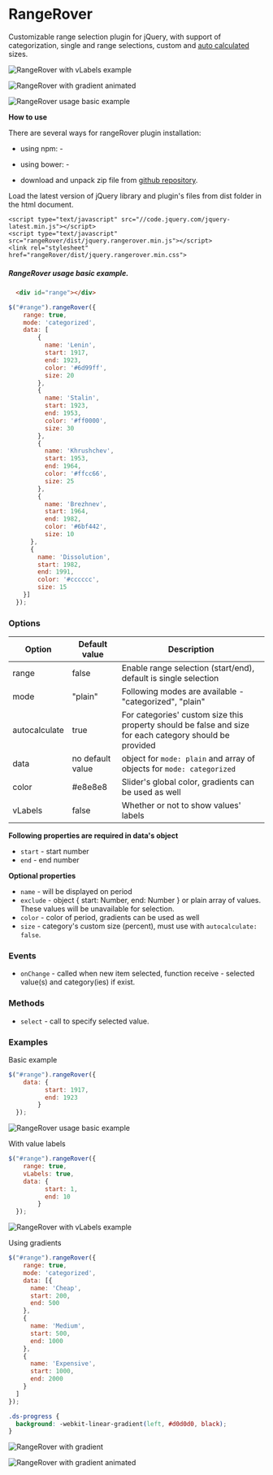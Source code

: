 # RangeRover
Customizable range selection plugin for jQuery, with support of categorization, single and range selections, custom and [auto calculated](#options) sizes.

![RangeRover with vLabels example](https://user-images.githubusercontent.com/6073745/30932197-a519a106-a37b-11e7-80e7-323dbe3f94ad.gif)

![RangeRover with gradient animated](https://user-images.githubusercontent.com/6073745/31586476-658c8e36-b186-11e7-9e21-6982651536bc.gif)

![RangeRover usage basic example](https://cloud.githubusercontent.com/assets/6073745/25776025/c440b76e-32c3-11e7-8e65-b4a6e6ad9571.gif)

**How to use**

There are several ways for rangeRover plugin installation:

+ using npm: -

+ using bower: -

+ download and unpack zip file from [github repository](https://github.com/styopdev/rangeRover).

Load the latest version of jQuery library and plugin's files from dist folder in the html document.

```
<script type="text/javascript" src="//code.jquery.com/jquery-latest.min.js"></script>
<script type="text/javascript" src="rangeRover/dist/jquery.rangerover.min.js"></script>
<link rel="stylesheet" href="rangeRover/dist/jquery.rangerover.min.css">
```

##### RangeRover usage basic example.

```html
  <div id="range"></div>
```

```javascript
$("#range").rangeRover({
    range: true,
    mode: 'categorized',
    data: [
        {
          name: 'Lenin',
          start: 1917,
          end: 1923,
          color: '#6d99ff',
          size: 20
        },
        {
          name: 'Stalin',
          start: 1923,
          end: 1953,
          color: '#ff0000',
          size: 30
        },
        {
          name: 'Khrushchev',
          start: 1953,
          end: 1964,
          color: '#ffcc66',
          size: 25
        },
        {
          name: 'Brezhnev',
          start: 1964,
          end: 1982,
          color: '#6bf442',
          size: 10
      },
      {
        name: 'Dissolution',
        start: 1982,
        end: 1991,
        color: '#cccccc',
        size: 15
    }]
  });
```

### Options
|  Option   | Default value  | Description  |
|-----------|----------------|--------------|
| range     |       false      | Enable range selection (start/end), default is single selection |
| mode      |      "plain"     | Following modes are available - "categorized", "plain" |
| autocalculate      | true | For categories' custom size this property should be false and size for each category should be provided |
| data      | no default value | object for `mode: plain` and array of objects for `mode: categorized` |
| color      | #e8e8e8 | Slider's global color, gradients can be used as well |
| vLabels | false | Whether or not to show values' labels |


**Following properties are required in data's object**
* `start` - start number
* `end` - end number

**Optional properties**
* `name` - will be displayed on period
* `exclude` - object { start: Number, end: Number } or plain array of values. These values will be unavailable for selection.
* `color` - color of period, gradients can be used as well
* `size` - category's custom size (percent), must use with `autocalculate: false`.

### Events
* `onChange` - called when new item selected, function receive - selected value(s) and category(ies) if exist.

### Methods
* `select` - call to specify selected value.

### Examples
Basic example

```javascript
$("#range").rangeRover({
    data: {
          start: 1917,
          end: 1923
        }
  });
```

![RangeRover usage basic example](https://cloud.githubusercontent.com/assets/6073745/25885202/367a3f20-3568-11e7-8927-cb95eecf9df4.gif)


With value labels

```javascript
$("#range").rangeRover({
    range: true,
    vLabels: true,
    data: {
          start: 1,
          end: 10
        }
  });
```

![RangeRover with vLabels example](https://user-images.githubusercontent.com/6073745/30932197-a519a106-a37b-11e7-80e7-323dbe3f94ad.gif)

Using gradients

```javascript
$("#range").rangeRover({
    range: true,
    mode: 'categorized',
    data: [{
      name: 'Cheap',
      start: 200,
      end: 500
    },
    {
      name: 'Medium',
      start: 500,
      end: 1000
    },
    {
      name: 'Expensive',
      start: 1000,
      end: 2000
    }
  ]
});
```

```css
.ds-progress {
  background: -webkit-linear-gradient(left, #d0d0d0, black);
}
```

![RangeRover with gradient](https://user-images.githubusercontent.com/6073745/31586474-63adaff0-b186-11e7-970d-94d671cd1cba.png)

![RangeRover with gradient animated](https://user-images.githubusercontent.com/6073745/31586476-658c8e36-b186-11e7-9e21-6982651536bc.gif)

